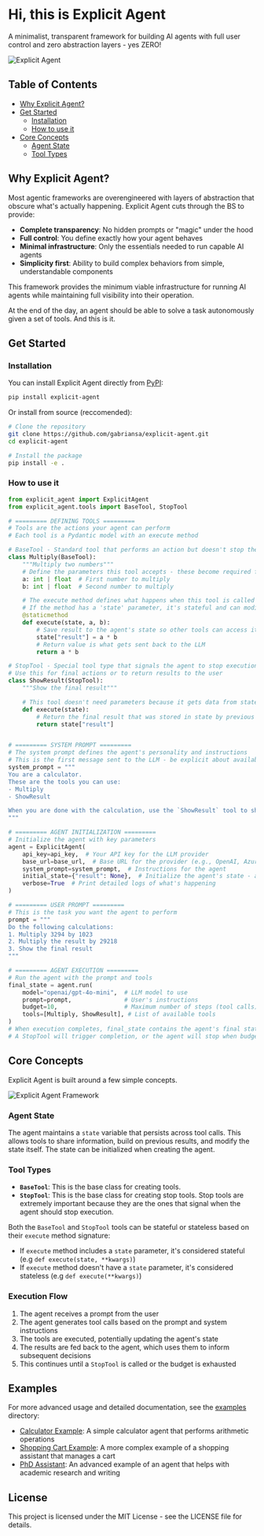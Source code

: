 # Hi, this is Explicit Agent

A minimalist, transparent framework for building AI agents with full user control and zero abstraction layers - yes ZERO!

![Explicit Agent](assets/explicit.png)

## Table of Contents
- [Why Explicit Agent?](#why-explicit-agent)
- [Get Started](#get-started)
  - [Installation](#installation)
  - [How to use it](#how-to-use-it)
- [Core Concepts](#core-concepts)
  - [Agent State](#agent-state)
  - [Tool Types](#tool-types)


## Why Explicit Agent?

Most agentic frameworks are overengineered with layers of abstraction that obscure what's actually happening. Explicit Agent cuts through the BS to provide:

- **Complete transparency**: No hidden prompts or "magic" under the hood
- **Full control**: You define exactly how your agent behaves
- **Minimal infrastructure**: Only the essentials needed to run capable AI agents
- **Simplicity first**: Ability to build complex behaviors from simple, understandable components

This framework provides the minimum viable infrastructure for running AI agents while maintaining full visibility into their operation.

At the end of the day, an agent should be able to solve a task autonomously given a set of tools. And this is it.
## Get Started

### Installation

You can install Explicit Agent directly from [PyPI](https://pypi.org/project/explicit-agent/0.1.1/):

```bash
pip install explicit-agent
```

Or install from source (reccomended):

```bash
# Clone the repository
git clone https://github.com/gabriansa/explicit-agent.git
cd explicit-agent

# Install the package
pip install -e .
```

### How to use it

```python
from explicit_agent import ExplicitAgent
from explicit_agent.tools import BaseTool, StopTool

# ========= DEFINING TOOLS =========
# Tools are the actions your agent can perform
# Each tool is a Pydantic model with an execute method

# BaseTool - Standard tool that performs an action but doesn't stop the agent
class Multiply(BaseTool):
    """Multiply two numbers"""
    # Define the parameters this tool accepts - these become required fields
    a: int | float  # First number to multiply
    b: int | float  # Second number to multiply

    # The execute method defines what happens when this tool is called
    # If the method has a 'state' parameter, it's stateful and can modify agent state
    @staticmethod
    def execute(state, a, b):
        # Save result to the agent's state so other tools can access it later
        state["result"] = a * b
        # Return value is what gets sent back to the LLM
        return a * b

# StopTool - Special tool type that signals the agent to stop execution
# Use this for final actions or to return results to the user
class ShowResult(StopTool):
    """Show the final result"""

    # This tool doesn't need parameters because it gets data from state
    def execute(state):
        # Return the final result that was stored in state by previous tool calls
        return state["result"]


# ========= SYSTEM PROMPT =========
# The system prompt defines the agent's personality and instructions
# This is the first message sent to the LLM - be explicit about available tools
system_prompt = """
You are a calculator.
These are the tools you can use:
- Multiply
- ShowResult

When you are done with the calculation, use the `ShowResult` tool to show the final result.
"""

# ========= AGENT INITIALIZATION =========
# Initialize the agent with key parameters
agent = ExplicitAgent(
    api_key=api_key,  # Your API key for the LLM provider
    base_url=base_url,  # Base URL for the provider (e.g., OpenAI, Azure, etc.)
    system_prompt=system_prompt,  # Instructions for the agent
    initial_state={"result": None},  # Initialize the agent's state - a shared memory between tools
    verbose=True  # Print detailed logs of what's happening
)

# ========= USER PROMPT =========
# This is the task you want the agent to perform
prompt = """
Do the following calculations:
1. Multiply 3294 by 1023
2. Multiply the result by 29218
3. Show the final result
"""

# ========= AGENT EXECUTION =========
# Run the agent with the prompt and tools
final_state = agent.run(
    model="openai/gpt-4o-mini",  # LLM model to use
    prompt=prompt,               # User's instructions
    budget=10,                   # Maximum number of steps (tool calls) before forced termination
    tools=[Multiply, ShowResult], # List of available tools
)
# When execution completes, final_state contains the agent's final state
# A StopTool will trigger completion, or the agent will stop when budget is exhausted
```



## Core Concepts
Explicit Agent is built around a few simple concepts.

![Explicit Agent Framework](assets/framework.png)



### Agent State

The agent maintains a `state` variable that persists across tool calls. This allows tools to share information, build on previous results, and modify the state itself. The state can be initialized when creating the agent.

### Tool Types

- **`BaseTool`**: This is the base class for creating tools.
- **`StopTool`**: This is the base class for creating stop tools. Stop tools are extremely important because they are the ones that signal when the agent should stop execution.

Both the `BaseTool` and `StopTool` tools can be stateful or stateless based on their `execute` method signature:
- If `execute` method includes a `state` parameter, it's considered stateful (e.g `def execute(state, **kwargs)`)
- If `execute` method doesn't have a `state` parameter, it's considered stateless (e.g `def execute(**kwargs)`)

### Execution Flow

1. The agent receives a prompt from the user
2. The agent generates tool calls based on the prompt and system instructions
3. The tools are executed, potentially updating the agent's state
4. The results are fed back to the agent, which uses them to inform subsequent decisions
5. This continues until a `StopTool` is called or the budget is exhausted

## Examples

For more advanced usage and detailed documentation, see the [examples](examples) directory:

- [Calculator Example](examples/calculator.py): A simple calculator agent that performs arithmetic operations
- [Shopping Cart Example](examples/shopping_cart.py): A more complex example of a shopping assistant that manages a cart
- [PhD Assistant](examples/phd_assistant.py): An advanced example of an agent that helps with academic research and writing

## License

This project is licensed under the MIT License - see the LICENSE file for details.
